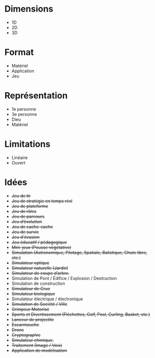 # Dimensions
- 1D
- 2D
- 3D

# Format
- Matériel
- Application
- Jeu

# Représentation
- 1e personne
- 3e personne
- Dieu
- Matériel

# Limitations
- Linéaire
- Ouvert

# Idées
- ~~Jeu de tir~~
- ~~Jeu de stratégie en temps réel~~
- ~~Jeu de plateforme~~
- ~~Jeu de rôles~~
- ~~Jeu de parcours~~
- ~~Jeu d’évolution~~
- ~~Jeu de cache-cache~~
- ~~Jeu de survie~~
- ~~Jeu d'évasion~~
- ~~Jeu éducatif / pédagogique~~
- ~~Mini-jeux (Pousse végétative)~~
- ~~Simulation (Astronomique, Pilotage, Spatiale, Balistique, Chute libre, etc.)~~
- ~~Simulateur optique~~
- ~~Simulateur naturelle (Jardin)~~
- ~~Simulateur de coupe d’arbre.~~
- Simulation de Pont / Édifice / Explosion / Destruction
- Simulation de construction
- ~~Simulateur de Grue~~
- ~~Simulateur biologique~~
- Simulateur électrique / électronique
- ~~Simulation de Société / Ville~~
- ~~Grimpeur Motorisé~~
- ~~Sports et Divertissement (Fléchettes, Golf, Pool, Curling, Basket, etc.)~~
- ~~Lanceur de projectile~~
- ~~Escarmouche~~
- ~~Drone~~
- ~~Cryptographie~~
- ~~Simulateur chimique.~~
- ~~Traitement (Image / Voix)~~
- ~~Application de modélisation~~
